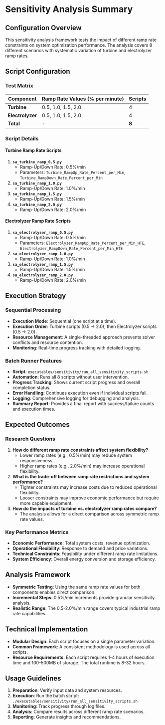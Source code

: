 # Sensitivity Analysis Summary

## Configuration Overview

This sensitivity analysis framework tests the impact of different ramp rate constraints on system optimization performance. The analysis covers 8 different scenarios with systematic variation of turbine and electrolyzer ramp rates.

## Script Configuration

### Test Matrix

| Component      | Ramp Rate Values (% per minute) | Scripts |
|----------------|---------------------------------|---------|
| **Turbine**    | 0.5, 1.0, 1.5, 2.0              | 4       |
| **Electrolyzer** | 0.5, 1.0, 1.5, 2.0            | 4       |
| **Total**      | -                               | **8**   |

### Script Details

#### Turbine Ramp Rate Scripts

1. **`sa_turbine_ramp_0.5.py`**
    - Ramp-Up/Down Rate: 0.5%/min
    - Parameters: `Turbine_RampUp_Rate_Percent_per_Min`, `Turbine_RampDown_Rate_Percent_per_Min`
2. **`sa_turbine_ramp_1.0.py`**
    - Ramp-Up/Down Rate: 1.0%/min
3. **`sa_turbine_ramp_1.5.py`**
    - Ramp-Up/Down Rate: 1.5%/min
4. **`sa_turbine_ramp_2.0.py`**
    - Ramp-Up/Down Rate: 2.0%/min

#### Electrolyzer Ramp Rate Scripts

1. **`sa_electrolyzer_ramp_0.5.py`**
    - Ramp-Up/Down Rate: 0.5%/min
    - Parameters: `Electrolyzer_RampUp_Rate_Percent_per_Min_HTE`, `Electrolyzer_RampDown_Rate_Percent_per_Min_HTE`
2. **`sa_electrolyzer_ramp_1.0.py`**
    - Ramp-Up/Down Rate: 1.0%/min
3. **`sa_electrolyzer_ramp_1.5.py`**
    - Ramp-Up/Down Rate: 1.5%/min
4. **`sa_electrolyzer_ramp_2.0.py`**
    - Ramp-Up/Down Rate: 2.0%/min

## Execution Strategy

### Sequential Processing

- **Execution Mode**: Sequential (one script at a time).
- **Execution Order**: Turbine scripts (0.5 → 2.0), then Electrolyzer scripts (0.5 → 2.0).
- **Resource Management**: A single-threaded approach prevents solver conflicts and resource contention.
- **Monitoring**: Real-time progress tracking with detailed logging.

### Batch Runner Features

- **Script**: `executables/sensitivity/run_all_sensitivity_scripts.sh`
- **Automation**: Runs all 8 scripts without user intervention.
- **Progress Tracking**: Shows current script progress and overall completion status.
- **Error Handling**: Continues execution even if individual scripts fail.
- **Logging**: Comprehensive logging for debugging and analysis.
- **Summary Report**: Provides a final report with success/failure counts and execution times.

## Expected Outcomes

### Research Questions

1. **How do different ramp rate constraints affect system flexibility?**
    - Lower ramp rates (e.g., 0.5%/min) may reduce system responsiveness.
    - Higher ramp rates (e.g., 2.0%/min) may increase operational flexibility.
2. **What is the trade-off between ramp rate restrictions and system performance?**
    - Tighter constraints may increase costs due to reduced operational flexibility.
    - Looser constraints may improve economic performance but require more capable equipment.
3. **How do the impacts of turbine vs. electrolyzer ramp rates compare?**
    - The analysis allows for a direct comparison across symmetric ramp rate values.

### Key Performance Metrics

- **Economic Performance**: Total system costs, revenue optimization.
- **Operational Flexibility**: Response to demand and price variations.
- **Technical Constraints**: Feasibility under different ramp rate limitations.
- **System Efficiency**: Overall energy conversion and storage efficiency.

## Analysis Framework

- **Symmetric Testing**: Using the same ramp rate values for both components enables direct comparison.
- **Incremental Steps**: 0.5%/min increments provide granular sensitivity analysis.
- **Realistic Range**: The 0.5-2.0%/min range covers typical industrial ramp rate capabilities.

## Technical Implementation

- **Modular Design**: Each script focuses on a single parameter variation.
- **Common Framework**: A consistent methodology is used across all scripts.
- **Resource Requirements**: Each script requires 1-4 hours of execution time and 100-500MB of storage. The total runtime is 8-32 hours.

## Usage Guidelines

1. **Preparation**: Verify input data and system resources.
2. **Execution**: Run the batch script: `./executables/sensitivity/run_all_sensitivity_scripts.sh`
3. **Monitoring**: Track progress through log files.
4. **Analysis**: Compare results across different ramp rate scenarios.
5. **Reporting**: Generate insights and recommendations.
